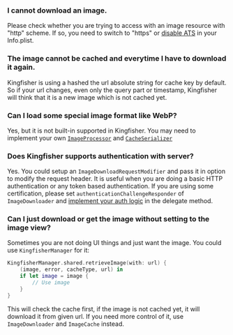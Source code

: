 ### I cannot download an image.

Please check whether you are trying to access with an image resource with "http" scheme. If so, you need to switch to "https" or [disable ATS](http://iosdevtips.co/post/121756573323/ios-9-xcode-7-http-connect-server-error) in your Info.plist.

### The image cannot be cached and everytime I have to download it again.

Kingfisher is using a hashed the url absolute string for cache key by default. So if your url changes, even only the query part or timestamp, Kingfisher will think that it is a new image which is not cached yet. 

### Can I load some special image format like WebP?

Yes, but it is not built-in supported in Kingfisher. You may need to implement your own [`ImageProcessor`](https://github.com/onevcat/Kingfisher/wiki/Cheat-Sheet#create-and-use-your-own-processor) and [`CacheSerializer`](https://github.com/onevcat/Kingfisher/wiki/Cheat-Sheet#create-and-use-your-own-serializer)

### Does Kingfisher supports authentication with server?

Yes. You could setup an `ImageDownloadRequestModifier` and pass it in option to modify the request header. It is useful when you are doing a basic HTTP authentication or any token based authentication. If you are using some certification, please set `authenticationChallengeResponder` of `ImageDownloader` and [implement your auth logic](https://github.com/onevcat/Kingfisher/wiki/Cheat-Sheet#authentication-with-nsurlcredential) in the delegate method.

### Can I just download or get the image without setting to the image view?

Sometimes you are not doing UI things and just want the image. You could use `KingfisherManager` for it:

```swift
KingfisherManager.shared.retrieveImage(with: url) { 
    (image, error, cacheType, url) in
    if let image = image {
        // Use image
    }
}
``` 

This will check the cache first, if the image is not cached yet, it will download it from given url. If you need more control of it, use `ImageDownloader` and `ImageCache` instead.


